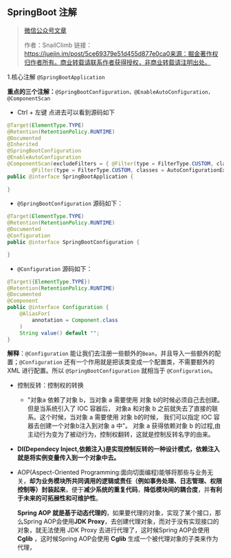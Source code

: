 ## SpringBoot 注解

> [微信公众号文章](https://mp.weixin.qq.com/s?__biz=MzI4Njc5NjM1NQ==&mid=2247488481&idx=1&sn=af83dc6907ff0dead4dff0a105405f2f&chksm=ebd62ccddca1a5db20871cf88fa75ccdce5d1f3fd0ed288b3c104604c2234a5ae5602cf521f0&scene=21#wechat_redirect)
>
> 作者：SnailClimb 链接：https://juejin.im/post/5ce69379e51d455d877e0ca0来源：掘金著作权归作者所有。商业转载请联系作者获得授权，非商业转载请注明出处。

1.核心注解 `@SpringBootApplication`

**重点的三个注解：**`@SpringBootConfiguration，@EnableAutoConfiguration，@ComponentScan`

- Ctrl + 左键 点进去可以看到源码如下

~~~java
@Target(ElementType.TYPE)
@Retention(RetentionPolicy.RUNTIME)
@Documented
@Inherited
@SpringBootConfiguration
@EnableAutoConfiguration
@ComponentScan(excludeFilters = { @Filter(type = FilterType.CUSTOM, classes = TypeExcludeFilter.class),
		@Filter(type = FilterType.CUSTOM, classes = AutoConfigurationExcludeFilter.class) })
public @interface SpringBootApplication {
	
}
~~~

- `@SpringBootConfiguration` 源码如下：

~~~java
@Target(ElementType.TYPE)
@Retention(RetentionPolicy.RUNTIME)
@Documented
@Configuration
public @interface SpringBootConfiguration {

}
~~~

- `@Configuration` 源码如下：

~~~java
@Target({ElementType.TYPE})
@Retention(RetentionPolicy.RUNTIME)
@Documented
@Component
public @interface Configuration {
    @AliasFor(
        annotation = Component.class
    )
    String value() default "";
}
~~~

**解释**：`@Configuration` 能让我们去注册一些额外的`Bean`，并且导入一些额外的配置；`@Configuration` 还有一个作用就是把该类变成一个配置类，不需要额外的 XML 进行配置。所以 `@SpringBootConfiguration` 就相当于 `@Configuration`。





- 控制反转：控制权的转换
  - "对象a 依赖了对象 b，当对象 a 需要使用 对象 b的时候必须自己去创建。但是当系统引入了 IOC 容器后， 对象a 和对象 b 之前就失去了直接的联系。这个时候，当对象 a 需要使用 对象 b的时候， 我们可以指定 IOC 容器去创建一个对象b注入到对象 a 中"。 对象 a 获得依赖对象 b 的过程,由主动行为变为了被动行为，控制权翻转，这就是控制反转名字的由来。
- **DI(Dependecy Inject,依赖注入)是实现控制反转的一种设计模式，依赖注入就是将实例变量传入到一个对象中去。**



- AOP(Aspect-Oriented Programming:面向切面编程)能够将那些与业务无关，**却为业务模块所共同调用的逻辑或责任（例如事务处理、日志管理、权限控制等）封装起来**，便于**减少系统的重复代码**，**降低模块间的耦合度**，并**有利于未来的可拓展性和可维护性**。

  **Spring AOP 就是基于动态代理的**，如果要代理的对象，实现了某个接口，那么Spring AOP会使用**JDK Proxy**，去创建代理对象，而对于没有实现接口的对象，就无法使用 JDK Proxy 去进行代理了，这时候Spring AOP会使用**Cglib** ，这时候Spring AOP会使用 **Cglib** 生成一个被代理对象的子类来作为代理，

  